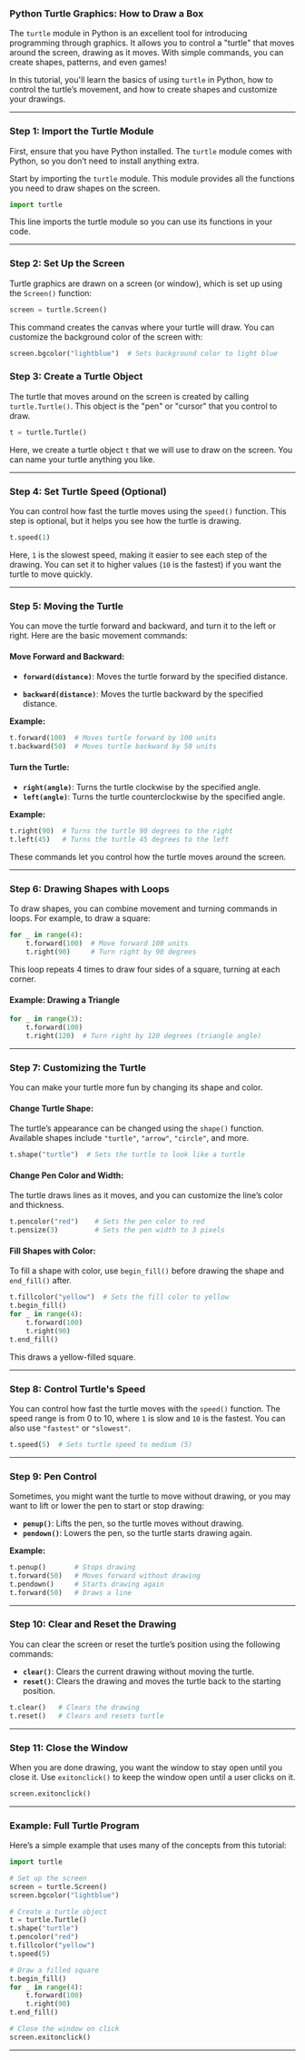 ### Python Turtle Graphics: How to Draw a Box

The `turtle` module in Python is an excellent tool for introducing programming through graphics. It allows you to control a "turtle" that moves around the screen, drawing as it moves. With simple commands, you can create shapes, patterns, and even games!

In this tutorial, you'll learn the basics of using `turtle` in Python, how to control the turtle’s movement, and how to create shapes and customize your drawings.

------

### Step 1: Import the Turtle Module

First, ensure that you have Python installed. The `turtle` module comes with Python, so you don’t need to install anything extra.

Start by importing the `turtle` module. This module provides all the functions you need to draw shapes on the screen.

```python
import turtle
```

This line imports the turtle module so you can use its functions in your code.

------

### Step 2: Set Up the Screen

Turtle graphics are drawn on a screen (or window), which is set up using the `Screen()` function:

```python
screen = turtle.Screen()
```

This command creates the canvas where your turtle will draw. You can customize the background color of the screen with:

```python
screen.bgcolor("lightblue")  # Sets background color to light blue
```

### Step 3: Create a Turtle Object

The turtle that moves around on the screen is created by calling `turtle.Turtle()`. This object is the "pen" or "cursor" that you control to draw.

```python
t = turtle.Turtle()
```

Here, we create a turtle object `t` that we will use to draw on the screen. You can name your turtle anything you like.

------

### Step 4: Set Turtle Speed (Optional)

You can control how fast the turtle moves using the `speed()` function. This step is optional, but it helps you see how the turtle is drawing.

```python
t.speed(1)
```

Here, `1` is the slowest speed, making it easier to see each step of the drawing. You can set it to higher values (`10` is the fastest) if you want the turtle to move quickly.

------

### Step 5: Moving the Turtle

You can move the turtle forward and backward, and turn it to the left or right. Here are the basic movement commands:

#### Move Forward and Backward:

- **`forward(distance)`**: Moves the turtle forward by the specified distance.

- **`backward(distance)`**: Moves the turtle backward by the specified distance.

  

**Example:**

```python
t.forward(100)  # Moves turtle forward by 100 units
t.backward(50)  # Moves turtle backward by 50 units
```

#### Turn the Turtle:

- **`right(angle)`**: Turns the turtle clockwise by the specified angle.
- **`left(angle)`**: Turns the turtle counterclockwise by the specified angle.

**Example:**

```python
t.right(90)  # Turns the turtle 90 degrees to the right
t.left(45)   # Turns the turtle 45 degrees to the left
```

These commands let you control how the turtle moves around the screen.

------

### Step 6: Drawing Shapes with Loops

To draw shapes, you can combine movement and turning commands in loops. For example, to draw a square:

```python
for _ in range(4):
    t.forward(100)  # Move forward 100 units
    t.right(90)     # Turn right by 90 degrees
```

This loop repeats 4 times to draw four sides of a square, turning at each corner.

#### Example: Drawing a Triangle

```python
for _ in range(3):
    t.forward(100)
    t.right(120)  # Turn right by 120 degrees (triangle angle)
```

------

### Step 7: Customizing the Turtle

You can make your turtle more fun by changing its shape and color.

#### Change Turtle Shape:

The turtle’s appearance can be changed using the `shape()` function. Available shapes include `"turtle"`, `"arrow"`, `"circle"`, and more.

```python
t.shape("turtle")  # Sets the turtle to look like a turtle
```



#### Change Pen Color and Width:

The turtle draws lines as it moves, and you can customize the line’s color and thickness.

```python
t.pencolor("red")    # Sets the pen color to red
t.pensize(3)         # Sets the pen width to 3 pixels
```



#### Fill Shapes with Color:

To fill a shape with color, use `begin_fill()` before drawing the shape and `end_fill()` after.

```python
t.fillcolor("yellow")  # Sets the fill color to yellow
t.begin_fill()
for _ in range(4):
    t.forward(100)
    t.right(90)
t.end_fill()
```

This draws a yellow-filled square.

------

### Step 8: Control Turtle's Speed

You can control how fast the turtle moves with the `speed()` function. The speed range is from 0 to 10, where `1` is slow and `10` is the fastest. You can also use `"fastest"` or `"slowest"`.

```python
t.speed(5)  # Sets turtle speed to medium (5)
```

------

### Step 9: Pen Control

Sometimes, you might want the turtle to move without drawing, or you may want to lift or lower the pen to start or stop drawing:

- **`penup()`**: Lifts the pen, so the turtle moves without drawing.
- **`pendown()`**: Lowers the pen, so the turtle starts drawing again.

**Example:**

```python
t.penup()       # Stops drawing
t.forward(50)   # Moves forward without drawing
t.pendown()     # Starts drawing again
t.forward(50)   # Draws a line
```

------

### Step 10: Clear and Reset the Drawing

You can clear the screen or reset the turtle’s position using the following commands:

- **`clear()`**: Clears the current drawing without moving the turtle.
- **`reset()`**: Clears the drawing and moves the turtle back to the starting position.

```python
t.clear()   # Clears the drawing
t.reset()   # Clears and resets turtle
```

------

### Step 11: Close the Window

When you are done drawing, you want the window to stay open until you close it. Use `exitonclick()` to keep the window open until a user clicks on it.

```python
screen.exitonclick()
```

------



### Example: Full Turtle Program

Here’s a simple example that uses many of the concepts from this tutorial:

```python
import turtle

# Set up the screen
screen = turtle.Screen()
screen.bgcolor("lightblue")

# Create a turtle object
t = turtle.Turtle()
t.shape("turtle")
t.pencolor("red")
t.fillcolor("yellow")
t.speed(5)

# Draw a filled square
t.begin_fill()
for _ in range(4):
    t.forward(100)
    t.right(90)
t.end_fill()

# Close the window on click
screen.exitonclick()
```

------


